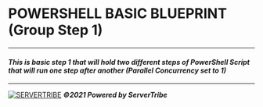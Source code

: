 # POWERSHELL BASIC BLUEPRINT (Group Step 1)
---
#### *This is basic step 1 that will hold two different steps of PowerShell Script that will run one step after another (Parallel Concurrency set to 1)*
---
[![SERVERTRIBE](https://www.servertribe.com/wp-content/themes/mars/assets/images/attune_logo.svg)](https://www.servertribe.com/)
***&copy;2021 Powered by ServerTribe***